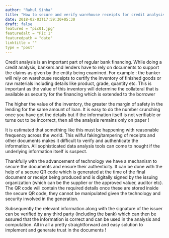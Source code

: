 ```yaml
---
author: "Rahul Sinha"
title: "How to secure and verify warehouse receipts for credit analysis and bank financing"
date: 2018-02-03T17:59:30+05:30
draft: false
featured = "pic01.jpg"
featuredalt = "Pic 1"
featuredpath = "date"
linktitle = ""
type = "post"
---
```


Credit analysis is an important part of regular bank financing. While doing a credit analysis, bankers and lenders have to rely on documents to support the claims as given by the entity being examined. For example : the banker will rely on warehouse receipts to certify the inventory of finished goods or raw materials including details like product, grade, quantity etc. This is important as the value of this inventory will determine the collateral that is available as security for the financing which is extended to the borrower

The higher the value of the inventory, the greater the margin of safety in the lending for the same amount of loan. It is easy to do the number crunching once you have got the details but if the information itself is not verifiable or turns out to be incorrect, then all the analysis remains only on paper !

It is estimated that something like this must be happening with reasonable frequency across the world. This wilful faking/tampering of receipts and other documents makes it difficult to verify and authenticate the information. All sophisticated data analysis tools can come to nought if the underlying information itself is suspect.

Thankfully with the advancement of technology we have a mechanism to secure the documents and ensure their authenticity. It can be done with the help of a secure QR code which is generated at the time of the final document or receipt being produced and is digitally signed by the issuing organization (which can be the supplier or the approved valuer, auditor etc). The QR code will contain the required details once these are stored inside the secure QR code, they cannot be manipulated given the technology and security involved in the generation.

Subsequently the relevant information along with the signature of the issuer can be verified by any third party (including the bank) which can then be assured that the information is correct and can be used in the analysis and computation. All in all a pretty straightforward and easy solution to implement and generate trust in the documents !

